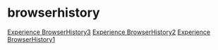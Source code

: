 # browserhistory
[Experience BrowserHistory3](http://courses.ics.hawaii.edu/ics314s25/morea/ui-basics/experience-browserhistory3.html)
[Experience BrowserHistory2](http://courses.ics.hawaii.edu/ics314s25/morea/ui-basics/experience-browserhistory2.html)
[Experience BrowserHistory1](https://courses.ics.hawaii.edu/ics314s25/morea/ui-basics/experience-browserhistory1.html)
